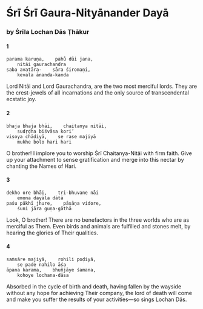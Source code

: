 # Śrī Śrī Gaura-Nityānander Dayā

### by Śrīla Lochan Dās Ṭhākur

#### 1

    parama karuṇa,    pahu̐ dūi jana,
        nitāi gaurachandra
    saba avatāra-    sāra śiromaṇi,
        kevala ānanda-kanda

Lord Nitāi and Lord Gaurachandra, are the two most merciful lords. They are the crest-jewels of all incarnations and the only source of transcendental ecstatic joy.

#### 2

    bhaja bhaja bhāi,    chaitanya nitāi,
        sudṛḍha biśvāsa kori’
    viṣoya chāḍiyā,    se rase majiyā
        mukhe bolo hari hari

O brother! I implore you to worship Śrī Chaitanya-Nitāi with firm faith. Give up your attachment to sense gratification and merge into this nectar by chanting the Names of Hari.

#### 3

    dekho ore bhāi,    tri-bhuvane nāi
        emona dayāla dātā
    paśu pākhī jhure,    pāṣāṇa vidore,
        śuni jāra guṇa-gāthā

Look, O brother! There are no benefactors in the three worlds who are as merciful as Them. Even birds and animals are fulfilled and stones melt, by hearing the glories of Their qualities.

#### 4

    saṁsāre majiyā,    rohili poḍiyā,
        se pade nahilo āśa
    āpana karama,    bhuñjāye śamana,
        kohoye lochana-dāsa

Absorbed in the cycle of birth and death, having fallen by the wayside without any hope for achieving Their company, the lord of death will come and make you suffer the results of your activities—so sings Lochan Dās.

